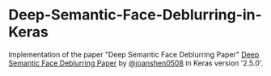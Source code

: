# Deep-Semantic-Face-Deblurring-in-Keras
Implementation of the paper "Deep Semantic Face Deblurring Paper" [Deep Semantic Face Deblurring Paper](https://openaccess.thecvf.com/content_cvpr_2018/papers/Shen_Deep_Semantic_Face_CVPR_2018_paper.pdf) by [@joanshen0508](https://github.com/joanshen0508) in Keras version '2.5.0'.  
